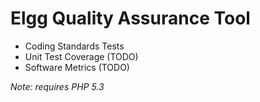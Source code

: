 Elgg Quality Assurance Tool
===========================

 * Coding Standards Tests
 * Unit Test Coverage (TODO)
 * Software Metrics (TODO)

*Note: requires PHP 5.3*
